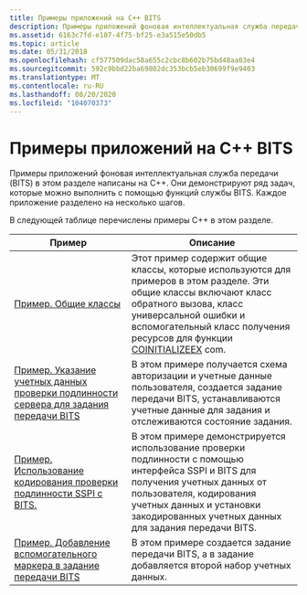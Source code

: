 ```yaml
---
title: Примеры приложений на C++ BITS
description: Примеры приложений фоновая интеллектуальная служба передачи (BITS) в этом разделе написаны на C++. Они демонстрируют ряд задач, которые можно выполнить с помощью функций службы BITS. Каждое приложение разделено на несколько шагов.
ms.assetid: 6163c7fd-e187-4f75-bf25-e3a515e50db5
ms.topic: article
ms.date: 05/31/2018
ms.openlocfilehash: cf577509dac58a655c2cbc8b602b75bd48aa03e4
ms.sourcegitcommit: 592c9bbd22ba69802dc353bcb5eb30699f9e9403
ms.translationtype: MT
ms.contentlocale: ru-RU
ms.lasthandoff: 08/20/2020
ms.locfileid: "104070373"
---
```

# <a name="bits-c-application-examples"></a>Примеры приложений на C++ BITS

Примеры приложений фоновая интеллектуальная служба передачи (BITS) в этом разделе написаны на C++. Они демонстрируют ряд задач, которые можно выполнить с помощью функций службы BITS. Каждое приложение разделено на несколько шагов.

В следующей таблице перечислены примеры C++ в этом разделе.



| Пример                                                                                                                                                            | Описание                                                                                                                                                                                                                                                                                |
|--------------------------------------------------------------------------------------------------------------------------------------------------------------------|--------------------------------------------------------------------------------------------------------------------------------------------------------------------------------------------------------------------------------------------------------------------------------------------|
| [Пример. Общие классы](common-classes.md)                                                                                                                      | Этот пример содержит общие классы, которые используются для примеров в этом разделе. Эти общие классы включают класс обратного вызова, класс универсальной ошибки и вспомогательный класс получения ресурсов для функции [COINITIALIZEEX](/windows/win32/api/combaseapi/nf-combaseapi-coinitializeex) com. |
| [Пример. Указание учетных данных проверки подлинности сервера для задания передачи BITS](example-specifying-server-authentication-credentials-for-a-bits-transfer-job-.md) | В этом примере получается схема авторизации и учетные данные пользователя, создается задание передачи BITS, устанавливаются учетные данные для задания и отслеживаются состояние задания.                                                                                                               |
| [Пример. Использование кодирования проверки подлинности SSPI с BITS.](example-using-sspi-authentication-encoding-with-bits.md)                                                 | В этом примере демонстрируется использование проверки подлинности с помощью интерфейса SSPI и BITS для получения учетных данных от пользователя, кодирования учетных данных и установки закодированных учетных данных для задания передачи BITS.                                                                |
| [Пример. Добавление вспомогательного маркера в задание передачи BITS](example-adding-a-helper-token-to-a-bits-transfer-job-.md)                                                 | В этом примере создается задание передачи BITS, а в задание добавляется второй набор учетных данных.                                                                                                                                                                                                  |



 

 

 